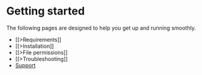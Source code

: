 # Getting started

The following pages are designed to help you get up and running smoothly.

* [[>Requirements]]
* [[>Installation]]
* [[>File permissions]]
* [[>Troubleshooting]]
* [Support](/forum/)
